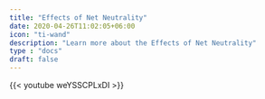 ```yaml
---
title: "Effects of Net Neutrality"
date: 2020-04-26T11:02:05+06:00
icon: "ti-wand"
description: "Learn more about the Effects of Net Neutrality"
type : "docs"
draft: false
---
```


{{< youtube weYSSCPLxDI >}}
